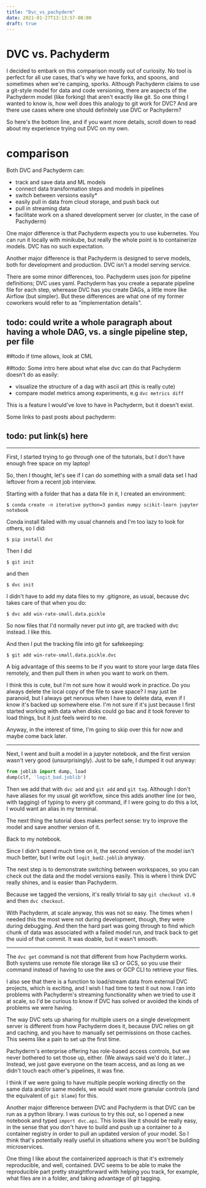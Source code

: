 ```yaml
---
title: "Dvc_vs_pachyderm"
date: 2021-01-27T13:13:57-08:00
draft: true
---
```


# DVC vs. Pachyderm

I decided to embark on this comparison mostly out of curiosity. No tool is perfect for all use cases, that's why 
we have forks, and spoons, and sometimes when we're camping, sporks. Although Pachyderm claims to use a git-style 
model for data and code versioning, there are aspects of the Pachyderm model (like forking) that aren't exactly 
like git. So one thing I wanted to know is, how well does this analogy to git work for DVC? And are there use cases
where one should definitely use DVC or Pachyderm? 

So here's the bottom line, and if you want more details, scroll down to read about my experience trying out DVC 
on my own. 

# comparison

Both DVC and Pachyderm can:
- track and save data and ML models 
- connect data transformation steps and models in pipelines
- switch between versions easily*
- easily pull in data from cloud storage, and push back out
- pull in streaming data
- facilitate work on a shared development server (or cluster, in the case of Pachyderm)

One major difference is that Pachyderm expects you to use kubernetes. You can run it locally with minikube, but 
really the whole point is to containerize models. DVC has no such expectation. 

Another major difference is that Pachyderm is designed to serve models, both for development and production. DVC 
isn't a model serving service. 

There are some minor differences, too. Pachyderm uses json for pipeline definitions; DVC uses yaml. Pachyderm has you 
create a separate pipeline file for each step, wherease DVC has you create DAGs, a little more like Airflow (but simpler). 
But these differences are what one of my former coworkers would refer to as "implementation details". 

## todo: could write a whole paragraph about having a whole DAG, vs. a single pipeline step, per file

##todo if time allows, look at CML

##todo: Some intro here about what else dvc can do that Pachyderm doesn't do as easily:
- visualize the structure of a dag with ascii art (this is really cute)
- compare model metrics among experiments, e.g `dvc metrics diff` 

This is a feature I would've love to have in Pachyderm, but it doesn't exist. 


Some links to past posts about pachyderm:
## todo: put link(s) here

____

First, I started trying to go through one of the tutorials, but I don't have enough free space on my laptop!

So, then I thought, let's see if I can do something with a small data set I had leftover from a recent job interview. 

Starting with a folder that has a data file in it, I created an environment: 

`$ conda create -n iterative python=3 pandas numpy scikit-learn jupyter notebook`

Conda install failed with my usual channels and I'm too lazy to look for others, so I did:

`$ pip install dvc`

Then I did 

`$ git init`

and then 

`$ dvc init`

I didn't have to add my data files to my .gitignore, as usual, because dvc takes care of that when you do:

`$ dvc add win-rate-small.data.pickle`

So now files that I'd normally never put into git, are tracked with dvc instead. 
I like this. 

And then I put the tracking file into git for safekeeping:

`$ git add win-rate-small.data.pickle.dvc`

A big advantage of this seems to be if you want to store your large data files
remotely, and then pull them in when you want to work on them. 

I think this is cute, but I'm not sure how it would work in practice. Do you always delete the local copy of the file
to save space? I may just be paranoid, but I always get nervous when I have to delete data, even if I know it's 
backed up somewhere else. I'm not sure if it's just because I first started working with data when disks could go bac
and it took forever to load things, but it just feels weird to me. 

Anyway, in the interest of time, I'm going to skip over this for now and maybe come back later.

____

Next, I went and built a model in a jupyter notebook, and the first version wasn't very good (unsurprisingly). 
Just to be safe, I dumped it out anyway: 

```python
from joblib import dump, load
dump(clf, 'logit_bad.joblib') 
```

Then we add that with `dvc add` and `git add` and `git tag`. Although I don't have aliases for my usual 
git workflow, since this adds another line (or two, with tagging) of typing to every git command, 
if I were going to do this a lot, I would want an alias in my terminal. 

The next thing the tutorial does makes perfect sense: try to improve the model and save another version of it. 

Back to my notebook. 

Since I didn't spend much time on it, the second version of the model isn't much better, but I write out `logit_bad2.joblib` anyway. 

The next step is to demonstrate switching between workspaces, so you can check out the data and the model 
versions easily. This is where I think DVC really shines, and is easier than Pachyderm. 

Because we tagged the versions, it's really trivial to say `git checkout v1.0` and then `dvc checkout`. 

With Pachyderm, at scale anyway, this was not so easy. The times when I needed this the most were not during development, 
though, they were during debugging. And then the hard part was going through to find which chunk of data was
associated with a failed model run, and track back to get the uuid of that commit. It was doable, but it wasn't smooth. 

----

The `dvc get` command is not that different from how Pachyderm works. Both systems use remote file storage like s3 or GCS, 
so you use their command instead of having to use the aws or GCP CLI to retrieve your files.

I also see that there is a function to load/stream data from external DVC projects, which is exciting, and I wish I had 
time to test it out now. I ran into problems with Pachyderm's streaming functionality when we tried to use it at scale, 
so I'd be curious to know if DVC has solved or avoided the kinds of problems we were having. 

The way DVC sets up sharing for multiple users on a single development server is different from how Pachyderm does it, 
because DVC relies on git and caching, and you have to manually set permissions on those caches. 
This seems like a pain to set up the first time. 

Pachyderm's enterprise offering has role-based access controls, but we never bothered to set those up, either. 
(We always said we'd do it later...) Instead, we just gave everyone on the team access, and as long as we didn't 
touch each other's pipelines, it was fine. 

I think if we were going to have multiple people working directly on the same data and/or same models, 
we would want more granular controls (and the equivalent of `git blame`) for this. 

Another major difference between DVC and Pachyderm is that DVC can be run as a python library. 
I was curious to try this out, so I opened a new notebook and typed `import dvc.api`. 
This looks like it should be really easy, in the sense that you don't have to build and push up a container to a container
registry in order to pull an updated version of your model. So I think that's potentially really useful in situations
where you won't be building microservices. 

One thing I like about the containerized approach is that it's extremely reproducible, and well, contained. DVC seems to 
be able to make the reproducible part pretty straightforward with helping you track, for example, what files are in a folder, 
and taking advantage of git tagging. 








